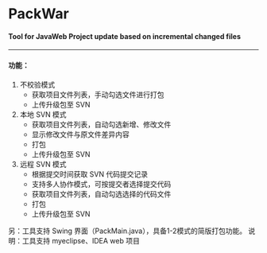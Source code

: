 # PackWar
#### Tool for JavaWeb Project update based on incremental changed files
---
#### 功能：
1. 不校验模式
    + 获取项目文件列表，手动勾选文件进行打包
    + 上传升级包至 SVN
2. 本地 SVN 模式
    + 获取项目文件列表，自动勾选新增、修改文件
    + 显示修改文件与原文件差异内容
    + 打包
    + 上传升级包至 SVN
3. 远程 SVN 模式
    + 根据提交时间获取 SVN 代码提交记录
    + 支持多人协作模式，可按提交者选择提交代码
    + 获取项目文件列表，自动勾选选择的代码文件
    + 打包
    + 上传升级包至 SVN

另：工具支持 Swing 界面（PackMain.java），具备1-2模式的简版打包功能。
说明：工具支持 myeclipse、IDEA web 项目
